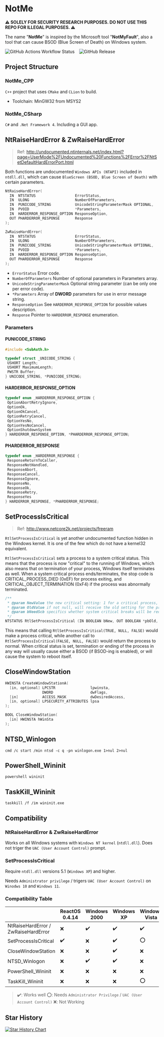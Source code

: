 # NotMe

**:warning: SOLELY FOR SECURITY RESEARCH PURPOSES. DO NOT USE THIS REPO FOR ILLEGAL PURPOSES. :warning:**

The name "**NotMe**" is inspired by the Microsoft tool "**NotMyFault**", also a tool that can cause BSOD (Blue Screen of Death) on Windows system.

![GitHub Actions Workflow Status](https://img.shields.io/github/actions/workflow/status/lzcapp/NotMe-BSOD/cmake-single-platform.yml?style=for-the-badge) &ensp; ![GitHub Release](https://img.shields.io/github/v/release/lzcapp/NotMe-BSOD?style=for-the-badge)

## Project Structure

### NotMe_CPP

`C++` project that uses `CMake` and `CLion` to build.

- Toolchain: MinGW32 from MSYS2

### NotMe_CSharp

`C#` and `.Net Framework 4`. Including a GUI app.

## NtRaiseHardError & ZwRaiseHardError

> Ref: <http://undocumented.ntinternals.net/index.html?page=UserMode%2FUndocumented%20Functions%2FError%2FNtSetDefaultHardErrorPort.html>

Both functions are undocumented `Windows APIs (NTAPI)` included in `ntdll.dll`, which can
cause `BlueScreen (BSOD, Blue Screen of Death)` with certain parameters.

```C++
NtRaiseHardError(
  IN  NTSTATUS                  ErrorStatus,
  IN  ULONG                     NumberOfParameters,
  IN  PUNICODE_STRING           UnicodeStringParameterMask OPTIONAL,
  IN  PVOID                     *Parameters,
  IN  HARDERROR_RESPONSE_OPTION ResponseOption,
  OUT PHARDERROR_RESPONSE       Response
);
```

```C++
ZwRaiseHardError(
  IN  NTSTATUS                  ErrorStatus,
  IN  ULONG                     NumberOfParameters,
  IN  PUNICODE_STRING           UnicodeStringParameterMask OPTIONAL,
  IN  PVOID                     *Parameters,
  IN  HARDERROR_RESPONSE_OPTION ResponseOption,
  OUT PHARDERROR_RESPONSE       Response
);
```

- `ErrorStatus`   Error code.
- `NumberOfParameters`   Number of optional parameters in Parameters array.
- `UnicodeStringParameterMask`   Optional string parameter (can be only one per error code).
- `*Parameters` Array of **DWORD** parameters for use in error message string.
- `ResponseOption` See `HARDERROR_RESPONSE_OPTION` for possible values description.
- `Response` Pointer to `HARDERROR_RESPONSE` enumeration.

### Parameters

#### PUNICODE_STRING

```C++
#include <SubAuth.h>
```

```C++
typedef struct _UNICODE_STRING {
 USHORT Length;
 USHORT MaximumLength;
 PWSTR Buffer;
} UNICODE_STRING, *PUNICODE_STRING;
```

#### HARDERROR_RESPONSE_OPTION

```C++
typedef enum _HARDERROR_RESPONSE_OPTION {
 OptionAbortRetryIgnore,
 OptionOk,
 OptionOkCancel,
 OptionRetryCancel,
 OptionYesNo,
 OptionYesNoCancel,
 OptionShutdownSystem
} HARDERROR_RESPONSE_OPTION, *PHARDERROR_RESPONSE_OPTION;
```

#### PHARDERROR_RESPONSE

```C++
typedef enum _HARDERROR_RESPONSE {
 ResponseReturnToCaller,
 ResponseNotHandled,
 ResponseAbort,
 ResponseCancel,
 ResponseIgnore,
 ResponseNo,
 ResponseOk,
 ResponseRetry,
 ResponseYes
} HARDERROR_RESPONSE, *PHARDERROR_RESPONSE;
```

## SetProcessIsCritical

> Ref: <http://www.netcore2k.net/projects/freeram>

`RtlSetProcessIsCritical` is yet another undocumented function hidden in the Windows kernel. It is one of the few which
do not have a kernel32 equivalent.

`RtlSetProcessIsCritical` sets a process to a system critical status. This means that the process is now "critical" to
the running of Windows, which also means that on termination of your process, Windows itself terminates as well. When a
system critical process ends/terminates, the stop code is CRITICAL_PROCESS_DIED (0xEF) for process exiting, and
CRITICAL_OBJECT_TERMINATION (0xF4) if the process was abnormally terminated.

```C++
/**
 * @param NewValue the new critical setting: 1 for a critical process, 0 for a normal process
 * @param OldValue if not null, will receive the old setting for the process
 * @param bNeedScb specifics whether system critical breaks will be required (and already enabled) for the process
 */
NTSTATUS RtlSetProcessIsCritical (IN BOOLEAN bNew, OUT BOOLEAN *pbOld, IN BOOLEAN bNeedScb);
```

This means that calling `RtlSetProcessIsCritical(TRUE, NULL, FALSE)` would make a process critical, while another call
to `RtlSetProcessIsCritical(FALSE, NULL, FALSE)` would return the process to normal. When critical status is set,
termination or ending of the process in any way will usually cause either a BSOD (if BSOD-ing is enabled), or will cause
the system to reboot itself.

## CloseWindowStation

```C++
HWINSTA CreateWindowStationA(
  [in, optional] LPCSTR                lpwinsta,
                 DWORD                 dwFlags,
  [in]           ACCESS_MASK           dwDesiredAccess,
  [in, optional] LPSECURITY_ATTRIBUTES lpsa
);
```

```C++
BOOL CloseWindowStation(
  [in] HWINSTA hWinSta
);
```

## NTSD_Winlogon

```shell
cmd /c start /min ntsd -c q -pn winlogon.exe 1>nul 2>nul
```

## PowerShell_Wininit

```shell
powershell wininit
```

## TaskKill_Wininit

```shell
taskkill /f /im wininit.exe
```

## Compatibility

### NtRaiseHardError & ZwRaiseHardError

Works on all Windows systems with `Windows NT kernel` (`ntdll.dll`). Does not triger the `UAC (User Account Control)` prompt.

### SetProcessIsCritical

Require `ntdll.dll` versions 5.1 (`Windows XP`) and higher.

Needs `Administrator privilege` / trigers `UAC (User Account Control)` on `Winodws 10` and `Windows 11`.

### Compatibility Table

|                                     | ReactOS 0.4.14     | Windows 2000       | Windows XP         | Windows Vista      | Windows 7          | Windows 10         | Windows 11         |
| ----------------------------------- | ------------------ | ------------------ | ------------------ | ------------------ | ------------------ | ------------------ | ------------------ |
| NtRaiseHardError / ZwRaiseHardError | :x:                | :heavy_check_mark: | :heavy_check_mark: | :heavy_check_mark: | :heavy_check_mark: | :heavy_check_mark: | :heavy_check_mark: |
| SetProcessIsCritical                | :heavy_check_mark: | :x:                | :heavy_check_mark: | :o:                | :o:                | :o:                | :o:                |
| CloseWindowStation                  | :x:                | :x:                | :heavy_check_mark: | :x:                | :x:                | :x:                | :x:                |
| NTSD_Winlogon                       | :x:                | :heavy_check_mark: | :heavy_check_mark: | :x:                | :x:                | :x:                | :x:                |
| PowerShell_Wininit                  | :x:                | :x:                | :x:                | :x:                | :o:                | :x:                | :x:                |
| TaskKill_Wininit                    | :x:                | :x:                | :x:                | :o:                | :o:                | :x:                | :x:                |

> :heavy_check_mark:: Works well
> :o:: Needs `Administrator Privilege` / `UAC (User Account Control)`
> :x:: Not Working

## Star History

<a href="https://star-history.com/#lzcapp/NotMe-BSOD&Date">
 <picture>
   <source media="(prefers-color-scheme: dark)" srcset="https://api.star-history.com/svg?repos=lzcapp/NotMe-BSOD&type=Date&theme=dark" />
   <source media="(prefers-color-scheme: light)" srcset="https://api.star-history.com/svg?repos=lzcapp/NotMe-BSOD&type=Date" />
   <img alt="Star History Chart" src="https://api.star-history.com/svg?repos=lzcapp/NotMe-BSOD&type=Date" />
 </picture>
</a>

